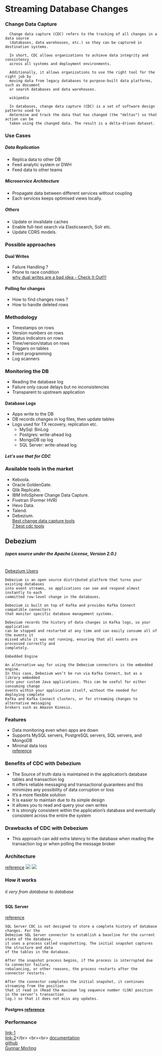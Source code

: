 # Streaming Database Changes
### Change Data Capture
<p>

      Change data capture (CDC) refers to the tracking of all changes in a data source
      (databases, data warehouses, etc.) so they can be captured in destination systems. 

      In short, CDC allows organizations to achieve data integrity and consistency 
      across all systems and deployment environments. 

      Additionally, it allows organizations to use the right tool for the right job by 
      moving data from legacy databases to purpose-built data platforms, such as document 
      or search databases and data warehouses.

      wikipedia 

      In databases, change data capture (CDC) is a set of software design patterns used to 
      determine and track the data that has changed (the "deltas") so that action can be 
      taken using the changed data. The result is a delta-driven dataset.

</p>

### Use Cases
##### Data Replication
* Replica data to other DB
* Feed analytic system or DWH
* Feed data to other teams
##### Microservice Architecture
* Propagate data between different services without coupling
* Each services keeps optimised views locally.
##### Others
* Update or invalidate caches
* Enable full-text search via Elasticsearch, Solr etc.
* Update CDRS models.
### Possible approaches
#### Dual Writes
* Failure Handling ? 
* Prone to race condition </br>
[why dual writes are a bad idea - Check It Out!!!](https://www.confluent.io/blog/using-logs-to-build-a-solid-data-infrastructure-or-why-dual-writes-are-a-bad-idea/#:~:text=As%20we%20saw%2C%20dual%20writes,race%20conditions%20and%20partial%20failures.)
#### Polling for changes
* How to find changes rows ?
* How to handle deleted rows
### Methodology
* Timestamps on rows
* Version numbers on rows
* Status indicators on rows
* Time/version/status on rows
* Triggers on tables
* Event programming
* Log scanners
### Monitoring the DB
* Reading the database log
* Failure only cause delays but no inconsistencies
* Transparent to upstream application
#### Database Logs
* Apps write to the DB
* DB records changes in log files, then update tables
* Logs used for TX recovery, replication etc.
  * MySql: BinLog
  * Postgres: write-ahead log
  * MongoDB op log
  * SQL Server: write-ahead log. 
##### <i>Let's use that for CDC</i>
### Available tools in the market
* Keboola.
* Oracle GoldenGate.
* Qlik Replicate.
* IBM InfoSphere Change Data Capture.
* Fivetran (Former HVR)
* Hevo Data.
* Talend.
* Debezium.<br>
[Best change data capture tools](https://rivery.io/data-learning-center/best-change-data-capture-tools/)<br>
[7 best cdc tools](https://hevodata.com/learn/7-best-cdc-tools/)<br>
## Debezium 
##### (open source under the Apache License, Version 2.0.)
<br>[Debezium Users](https://debezium.io/community/users/)
<p>

    Debezium is an open source distributed platform that turns your existing databases 
    into event streams, so applications can see and respond almost instantly to each 
    committed row-level change in the databases. 

    Debezium is built on top of Kafka and provides Kafka Connect compatible connectors 
    that monitor specific database management systems. 

    Debezium records the history of data changes in Kafka logs, so your application 
    can be stopped and restarted at any time and can easily consume all of the events it 
    missed while it was not running, ensuring that all events are processed correctly and 
    completely. 

    Embedded Engine

    An alternative way for using the Debezium connectors is the embedded engine.
    In this case, Debezium won’t be run via Kafka Connect, but as a library embedded
    into your custom Java applications. This can be useful for either consuming change
    events within your application itself, without the needed for deploying complete
    Kafka and Kafka Connect clusters, or for streaming changes to alternative messaging
    brokers such as Amazon Kinesis.

</p>

### Features
* Data monitoring even when apps are down
* Supports MySQL servers, PostgreSQL servers, SQL servers, and MongoDB
* Minimal data loss<br>
[reference](https://debezium.io/documentation/reference/stable/features.html)
### Benefits of CDC with Debezium
* The Source of truth data is maintained in the application’s database tables and transaction log
* It offers reliable messaging and transactional guarantees and this minimizes any possibility of data corruption or loss
* It’s a more flexible solution
* It is easier to maintain due to its simple design
* It allows you to read and query your own writes
* It is strongly consistent within the application’s database and eventually consistent across the entire the system
### Drawbacks of CDC with Debezium
* This approach can add extra latency to the database when reading the transaction log or when polling the message broker
### Architecture   
[reference](https://debezium.io/documentation/reference/stable/architecture.html)
![](images/architecture_1.png)
![](images/architecture_2.png)
### How it works
###### it very from database to database
#### SQL Server  
[reference](https://debezium.io/documentation/reference/stable/connectors/sqlserver.html)

<P>

    SQL Server CDC is not designed to store a complete history of database changes. For the 
    Debezium SQL Server connector to establish a baseline for the current state of the database, 
    it uses a process called snapshotting. The initial snapshot captures the structure and data 
    of the tables in the database.

    After the snapshot process begins, if the process is interrupted due to connector failure, 
    rebalancing, or other reasons, the process restarts after the connector restarts.

    After the connector completes the initial snapshot, it continues streaming from the position 
    that it read in (Read the maximum log sequence number (LSN) position in the server’s transaction 
    log.) so that it does not miss any updates.

</p>

#### Postgres [reference](https://debezium.io/documentation/reference/stable/connectors/postgresql.html)

### Performance
[link-1](https://debezium.io/blog/2023/06/29/debezium-oracle-series-part-3/)</br>
[link-2](https://reorchestrate.com/posts/debezium-performance-impact/#:~:text=Given%20that%20Debezium%20reuses%20the,performance%20impact%20by%20enabling%20Debezium.)</br>
<br><br>
[documentation](https://debezium.io/documentation/reference/)</br>
[github](https://github.com/debezium/debezium-examples)</br>
[Gunnar Morling](https://www.youtube.com/watch?v=IOZ2Um6e430&t=2152s)</br>